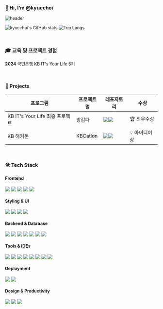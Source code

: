 ### 👋 Hi, I’m @kyucchoi

![header](https://capsule-render.vercel.app/api?type=Venom&height=300&color=timeAuto&text=kyucchoi&animation=fadeIn&desc=&descAlignY=56&reversal=false&fontAlignY=40&fontColor=ffffff)

![kyucchoi's GitHub stats](https://github-readme-stats.vercel.app/api?username=kyucchoi&show_icons=true&theme=midnight-purple&bg_color=0d1117&hide_border=true) ![Top Langs](https://github-readme-stats.vercel.app/api/top-langs/?username=kyucchoi&layout=compact&title_color=ffffff&bg_color=0d1117&hide_border=true)

<br>

### 🎓 교육 및 프로젝트 경험

**2024** 국민은행 KB IT's Your Life 5기

<br>

### 🚀 Projects

|프로그램|프로젝트명|레포지토리|수상|
|----------|------------|------|------|
|KB IT's Your Life 최종 프로젝트|방갑다|<a href="https://github.com/P1-3-kbAnk"><img src="https://img.shields.io/badge/GitHub-181717?style=flat-square&logo=github&logoColor=white"/><img src="https://img.shields.io/badge/방갑다-FEDE5B?style=flat-square&logoColor=black"/></a>|🏆 최우수상|
|KB 해커톤|KBCation|<a href="https://github.com/KB-Tom-Dick-and-Harry"><img src="https://img.shields.io/badge/GitHub-181717?style=flat-square&logo=github&logoColor=white"/><img src="https://img.shields.io/badge/KBCation-FFA500?style=flat-square&logoColor=black"/></a>|💡 아이디어상|


<br>

### 🛠️ Tech Stack
#### Frontend
<div align="left">
  <img src="https://img.shields.io/badge/JavaScript-F7DF1E?style=flat-square&logo=javascript&logoColor=black" />
  <img src="https://img.shields.io/badge/TypeScript-3178C6?style=flat-square&logo=typescript&logoColor=white" />
  <img src="https://img.shields.io/badge/Vue.js-4FC08D?style=flat-square&logo=vuedotjs&logoColor=white" />
  <img src="https://img.shields.io/badge/HTML5-E34F26?style=flat-square&logo=html5&logoColor=white" />
  <img src="https://img.shields.io/badge/CSS3-1572B6?style=flat-square&logo=css3&logoColor=white" />
</div>

#### Styling & UI
<div align="left">
  <img src="https://img.shields.io/badge/Tailwindcss-06B6D4?style=flat-square&logo=tailwindcss&logoColor=white" />
  <img src="https://img.shields.io/badge/Bootstrap-7952B3?style=flat-square&logo=bootstrap&logoColor=white" />
  <img src="https://img.shields.io/badge/Shadcnui-000000?style=flat-square&logo=shadcnui&logoColor=white" />
  <img src="https://img.shields.io/badge/Fontawesome-538DD7?style=flat-square&logo=fontawesome&logoColor=white" />
</div>

#### Backend & Database
<div align="left">
  <img src="https://img.shields.io/badge/Java-007396?style=flat-square&logo=java&logoColor=white" />
  <img src="https://img.shields.io/badge/Spring-6DB33F?style=flat-square&logo=spring&logoColor=white" />
  <img src="https://img.shields.io/badge/Spring Boot-6DB33F?style=flat-square&logo=springboot&logoColor=white" />
  <img src="https://img.shields.io/badge/MySQL-4479A1?style=flat-square&logo=mysql&logoColor=white" />
  <img src="https://img.shields.io/badge/Node.js-5FA04E?style=flat-square&logo=nodedotjs&logoColor=white" />
  <img src="https://img.shields.io/badge/Python-3776AB?style=flat-square&logo=python&logoColor=white" />
  <img src="https://img.shields.io/badge/MongoDB-47A248?style=flat-square&logo=mongodb&logoColor=white" />
</div>

#### Tools & IDEs
<div align="left">
  <img src="https://img.shields.io/badge/Git-F05032?style=flat-square&logo=git&logoColor=white"/>
  <img src="https://img.shields.io/badge/GitHub-181717?style=flat-square&logo=github&logoColor=white"/>
  <img src="https://img.shields.io/badge/IntelliJIDEA-000000?style=flat-square&logo=IntelliJIDEA&logoColor=white" />
  <img src="https://img.shields.io/badge/VSCode-007ACC?style=flat-square&logo=visualstudiocode&logoColor=white" />
  <img src="https://img.shields.io/badge/Swagger-85EA2D?style=flat-square&logo=swagger&logoColor=black"/>
  <img src="https://img.shields.io/badge/Postman-FF6C37?style=flat-square&logo=postman&logoColor=white"/>
  <img src="https://img.shields.io/badge/Gradle-02303A?style=flat-square&logo=gradle&logoColor=white" />
  <img src="https://img.shields.io/badge/Slack-4A154B?style=flat-square&logo=slack&logoColor=white"/>
</div>

#### Deployment
<div align="left">
  <img src="https://img.shields.io/badge/AWS-232F3E?style=flat-square&logo=amazonaws&logoColor=white"/>
  <img src="https://img.shields.io/badge/Vercel-000000?style=flat-square&logo=vercel&logoColor=white"/>
</div>

#### Design & Productivity
<div align="left">
  <img src="https://img.shields.io/badge/Figma-F24E1E?style=flat-square&logo=figma&logoColor=white" />
  <img src="https://img.shields.io/badge/Notion-000000?style=flat-square&logo=notion&logoColor=white" />
  <img src="https://img.shields.io/badge/Canva-00C4CC?style=flat-square&logo=canva&logoColor=white" />
</div>
